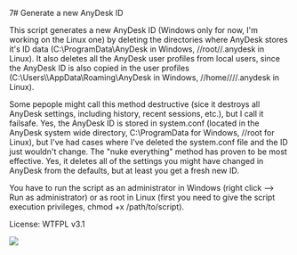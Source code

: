 7# Generate a new AnyDesk ID

This script generates a new AnyDesk ID (Windows only for now, I'm working on the Linux one) by deleting the directories where AnyDesk stores it's ID data (C:\\ProgramData\\AnyDesk in Windows, //root//.anydesk in Linux). It also deletes all the AnyDesk user profiles from local users, since the AnyDesk ID is also copied in the user profiles (C:\\Users\\<UserName>\\AppData\\Roaming\\AnyDesk in Windows, //home//<username>//.anydesk in Linux).

Some pepople might call this method destructive (sice it destroys all AnyDesk settings, including history, recent sessions, etc.), but I call it failsafe. Yes, the AnyDesk ID is stored in system.conf (located in the AnyDesk system wide directory, C:\\ProgramData for Windows, //root for Linux), but I've had cases where I've deleted the system.conf file and the ID just wouldn't change. The "nuke everything" method has proven to be most effective. Yes, it deletes all of the settings you might have changed in AnyDesk from the defaults, but at least you get a fresh new ID.

You have to run the script as an administrator in Windows (right click --> Run as administrator) or as root in Linux (first you need to give the script execution privileges, chmod +x /path/to/script).

License: WTFPL v3.1

<img src="http://www.wtfpl.net/wp-content/uploads/2012/12/wtfpl-badge-1.png">

